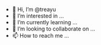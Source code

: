- 👋 Hi, I’m @treayu
- 👀 I’m interested in ...
- 🌱 I’m currently learning ...
- 💞️ I’m looking to collaborate on ...
- 📫 How to reach me ...

<!---
treayu/treayu is a ✨ special ✨ repository because its `README.md` (this file) appears on your GitHub profile.
You can click the Preview link to take a look at your changes.
--->
